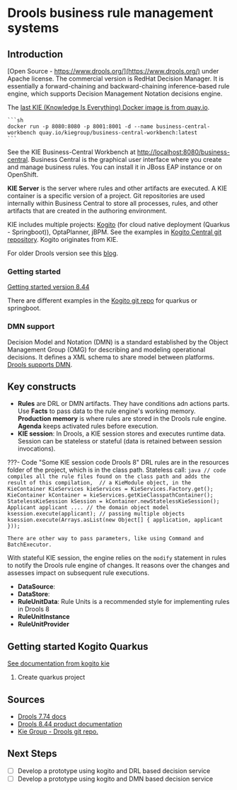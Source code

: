 # Drools business rule management systems

## Introduction

[Open Source - https://www.drools.org/](https://www.drools.org/) under Apache license. The commercial version is RedHat Decision Manager. It is essentially a forward-chaining and backward-chaining inference-based rule engine, which supports Decision Management Notation decisions engine.

The [last KIE (Knowledge Is Everything) Docker image is from quay.io](https://quay.io/repository/kiegroup/business-central-workbench).

    ```sh
    docker run -p 8080:8080 -p 8001:8001 -d --name business-central-workbench quay.io/kiegroup/business-central-workbench:latest
    ```

See the  KIE Business-Central Workbench at [http://localhost:8080/business-central](http://localhost:8080/business-central). Business Central is the graphical user interface where you create and manage business rules. You can install it in JBoss EAP instance or on OpenShift. 

**KIE Server** is the server where rules and other artifacts are executed. A KIE container is a specific version of a project. Git repositories are used internally within Business Central to store all processes, rules, and other artifacts that are created in the authoring environment.

KIE includes multiple projects: [Kogito](https://docs.jboss.org/kogito/release/latest/html_single/) (for cloud native deployment (Quarkus - Springboot)), OptaPlanner, jBPM. See the examples in [Kogito Central git repository](https://github.com/kiegroup/kogito-examples). Kogito originates from KIE.

For older Drools version see this [blog](https://vishnu-chalil.medium.com/how-to-setup-drools-workbench-in-local-machine-with-docker-image-c846ca37eab2).

### Getting started

[Getting started version 8.44](https://docs.drools.org/8.44.0.Final/drools-docs/drools/getting-started/index.html)

There are different examples in the [Kogito git repo](https://github.com/kiegroup/kogito-examples) for quarkus or springboot.

### DMN support

Decision Model and Notation (DMN) is a standard established by the Object Management Group (OMG) for describing and modeling operational decisions. It defines a XML schema to share model between platforms. [Drools supports DMN](https://www.drools.org/learn/dmn.html).

## Key constructs

* **Rules** are DRL or DMN artifacts. They have conditions adn actions parts. Use **Facts** to pass data to the rule engine's working memory. **Production memory** is where rules are stored in the Drools rule engine. **Agenda** keeps activated rules before execution.
* **KIE session**: In Drools, a KIE session stores and executes runtime data. Session can be stateless or stateful (data is retained between session invocations).

???- Code "Some KIE session code Drools 8"
    DRL rules are in the resources folder of the project, which is in the class path. Stateless call:
    ```java
    // code compiles all the rule files found on the class path and adds the result of this compilation, 
    // a KieModule object, in the KieContainer
    KieServices kieServices = KieServices.Factory.get();
    KieContainer kContainer = kieServices.getKieClasspathContainer();
    StatelessKieSession kSession = kContainer.newStatelessKieSession();
    Applicant applicant .... // the domain object model
    ksession.execute(applicant);
    // passing multiple objects
    ksession.execute(Arrays.asList(new Object[] { application, applicant })); 
    ```

    There are other way to pass parameters, like using Command and BatchExecutor.

With stateful KIE session, the engine relies on the `modify` statement in rules to notify the Drools rule engine of changes. It  reasons over the changes and assesses impact on subsequent rule executions.

* **DataSource**:
* **DataStore**: 
* **RuleUnitData**: Rule Units is a recommended style for implementing rules in Drools 8
* **RuleUnitInstance**
* **RuleUnitProvider** 

## Getting started Kogito Quarkus

[See documentation from kogito kie](https://docs.kogito.kie.org/latest/html_single/#chap-kogito-creating-running)

1. Create quarkus project

## Sources

* [Drools 7.74 docs](https://docs.jboss.org/drools/release/7.74.1.Final/drools-docs/html_single/)
* [Drools 8.44 product documentation](https://docs.jboss.org/drools/release/8.44.0.Final/drools-docs/drools/introduction/index.html)
* [Kie Group - Drools git repo.](https://github.com/kiegroup/drools.git)

## Next Steps

* [ ] Develop a prototype using kogito and DRL based decision service 
* [ ] Develop a prototype using kogito and DMN based decision service 